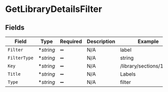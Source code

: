 # GetLibraryDetailsFilter


## Fields

| Field                     | Type                      | Required                  | Description               | Example                   |
| ------------------------- | ------------------------- | ------------------------- | ------------------------- | ------------------------- |
| `Filter`                  | **string*                 | :heavy_minus_sign:        | N/A                       | label                     |
| `FilterType`              | **string*                 | :heavy_minus_sign:        | N/A                       | string                    |
| `Key`                     | **string*                 | :heavy_minus_sign:        | N/A                       | /library/sections/1/label |
| `Title`                   | **string*                 | :heavy_minus_sign:        | N/A                       | Labels                    |
| `Type`                    | **string*                 | :heavy_minus_sign:        | N/A                       | filter                    |